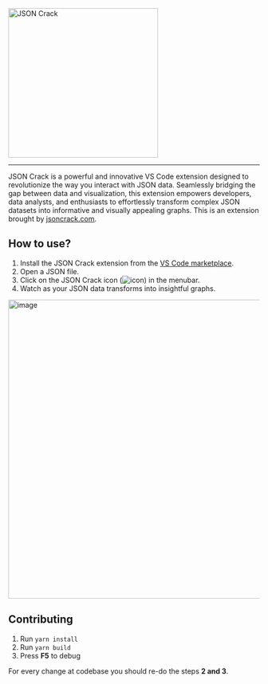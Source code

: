   <img src="https://github.com/AykutSarac/jsoncrack-vscode/assets/47941171/23b26537-7c4a-4029-af78-456dea0d0b04" width="300" alt="JSON Crack" />
  
<hr />

JSON Crack is a powerful and innovative VS Code extension designed to revolutionize the way you interact with JSON data. Seamlessly bridging the gap between data and visualization, this extension empowers developers, data analysts, and enthusiasts to effortlessly transform complex JSON datasets into informative and visually appealing graphs.
This is an extension brought by [jsoncrack.com](https://jsoncrack.com).

## How to use?

1. Install the JSON Crack extension from the [VS Code marketplace](https://marketplace.visualstudio.com/items?itemName=AykutSarac.jsoncrack-vscode).
2. Open a JSON file.
3. Click on the JSON Crack icon (![icon](https://github.com/AykutSarac/jsoncrack-vscode/assets/47941171/c72ad25a-3b3e-40a5-b551-4a113794795c)) in the menubar.
4. Watch as your JSON data transforms into insightful graphs.

<img width="600" alt="image" src="https://github.com/AykutSarac/jsoncrack-vscode/assets/47941171/06715ac1-2403-402f-b3fa-3d91e1c9196a">

## Contributing

1. Run `yarn install`
2. Run `yarn build`
3. Press **F5** to debug

For every change at codebase you should re-do the steps **2 and 3**.
